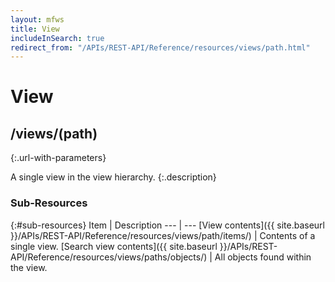 ```yaml
---
layout: mfws
title: View
includeInSearch: true
redirect_from: "/APIs/REST-API/Reference/resources/views/path.html"
---
```


# View

## /views/(path)
{:.url-with-parameters}

A single view in the view hierarchy. 
{:.description}

### Sub-Resources

{:#sub-resources}
Item | Description
--- | ---
[View contents]({{ site.baseurl }}/APIs/REST-API/Reference/resources/views/path/items/) | Contents of a single view. 
[Search view contents]({{ site.baseurl }}/APIs/REST-API/Reference/resources/views/paths/objects/) | All objects found within the view. 